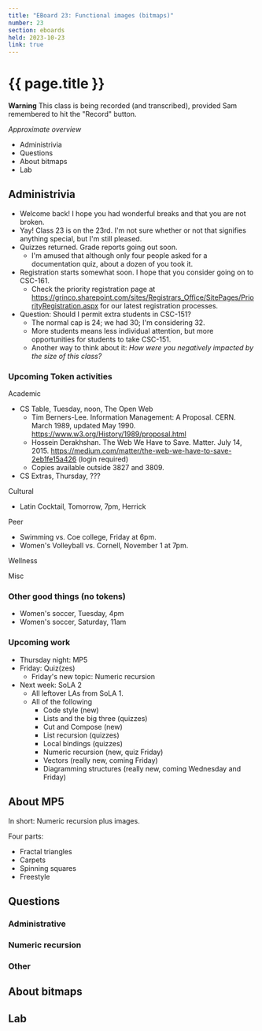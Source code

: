 ```yaml
---
title: "EBoard 23: Functional images (bitmaps)"
number: 23
section: eboards
held: 2023-10-23
link: true
---
```

# {{ page.title }}

**Warning** This class is being recorded (and transcribed), provided
Sam remembered to hit the "Record" button.

_Approximate overview_

* Administrivia
* Questions
* About bitmaps
* Lab

Administrivia
-------------

* Welcome back!  I hope you had wonderful breaks and that you are not broken.
* Yay!  Class 23 is on the 23rd.  I'm not sure whether or not that signifies
  anything special, but I'm still pleased.
* Quizzes returned.  Grade reports going out soon.
    * I'm amused that although only four people asked for a documentation
      quiz, about a dozen of you took it.
* Registration starts somewhat soon.  I hope that you consider going on to 
  CSC-161.
    * Check the priority registration page at <https://grinco.sharepoint.com/sites/Registrars_Office/SitePages/PriorityRegistration.aspx> for our latest registration processes.
* Question: Should I permit extra students in CSC-151?  
    * The normal cap is 24; we had 30; I'm considering 32.
    * More students means less individual attention, but more opportunities
      for students to take CSC-151.
    * Another way to think about it: _How were you negatively impacted by
      the size of this class?_

### Upcoming Token activities

Academic

* CS Table, Tuesday, noon, The Open Web
    * Tim Berners-Lee. Information Management: A Proposal. CERN. March 1989, updated May 1990. <https://www.w3.org/History/1989/proposal.html>
    * Hossein Derakhshan. The Web We Have to Save. Matter. July 14, 2015. <https://medium.com/matter/the-web-we-have-to-save-2eb1fe15a426> (login required)
    * Copies available outside 3827 and 3809.
* CS Extras, Thursday, ???

Cultural

* Latin Cocktail, Tomorrow, 7pm, Herrick

Peer

* Swimming vs. Coe college, Friday at 6pm.
* Women's Volleyball vs. Cornell, November 1 at 7pm.

Wellness

Misc

### Other good things (no tokens)

* Women's soccer, Tuesday, 4pm
* Women's soccer, Saturday, 11am

### Upcoming work

* Thursday night: MP5
* Friday: Quiz(zes)
    * Friday's new topic: Numeric recursion
* Next week: SoLA 2
    * All leftover LAs from SoLA 1.
    * All of the following
         * Code style (new)
         * Lists and the big three (quizzes)
         * Cut and Compose (new)
         * List recursion (quizzes)
         * Local bindings (quizzes)
         * Numeric recursion (new, quiz Friday)
         * Vectors (really new, coming Friday)
         * Diagramming structures (really new, coming Wednesday and Friday)

About MP5
---------

In short: Numeric recursion plus images.

Four parts:

* Fractal triangles
* Carpets
* Spinning squares
* Freestyle

Questions
---------

### Administrative

### Numeric recursion

### Other

About bitmaps
-------------

Lab
---
